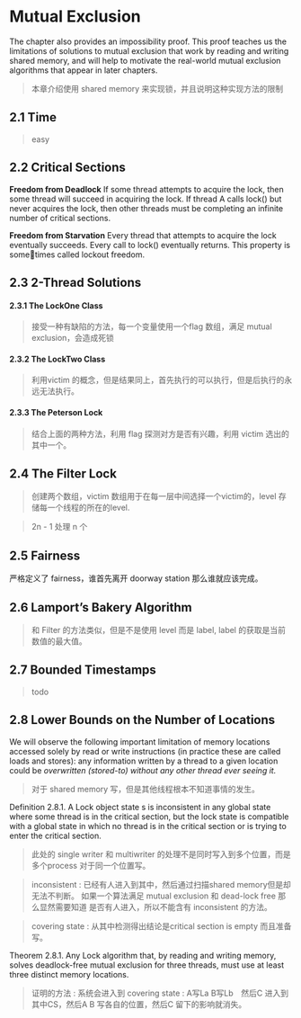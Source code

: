 # Mutual Exclusion
The chapter also provides an impossibility proof. This
proof teaches us the limitations of solutions to mutual exclusion that work by
reading and writing shared memory, and will help to motivate the real-world
mutual exclusion algorithms that appear in later chapters.
> 本章介绍使用 shared memory 来实现锁，并且说明这种实现方法的限制

## 2.1 Time
> easy

## 2.2 Critical Sections
**Freedom from Deadlock** If some thread attempts to acquire the lock, then some
thread will succeed in acquiring the lock. If thread A calls lock() but never
acquires the lock, then other threads must be completing an infinite number
of critical sections.

**Freedom from Starvation** Every thread that attempts to acquire the lock eventually succeeds. Every call to lock() eventually returns. This property is sometimes called lockout freedom.


## 2.3 2-Thread Solutions
#### 2.3.1 The LockOne Class
> 接受一种有缺陷的方法，每一个变量使用一个flag 数组，满足 mutual exclusion，会造成死锁

#### 2.3.2 The LockTwo Class
> 利用victim 的概念，但是结果同上，首先执行的可以执行，但是后执行的永远无法执行。

#### 2.3.3 The Peterson Lock
> 结合上面的两种方法，利用 flag 探测对方是否有兴趣，利用 victim 选出的其中一个。

## 2.4 The Filter Lock
> 创建两个数组，victim 数组用于在每一层中间选择一个victim的，level 存储每一个线程的所在的level.

> 2n - 1 处理 n 个

## 2.5 Fairness
严格定义了 fairness，谁首先离开 doorway station 那么谁就应该完成。

## 2.6 Lamport’s Bakery Algorithm
> 和 Filter 的方法类似，但是不是使用 level 而是 label, label 的获取是当前数值的最大值。

## 2.7 Bounded Timestamps
> todo

## 2.8 Lower Bounds on the Number of Locations
We will observe the
following important limitation of memory locations accessed solely by read or
write instructions (in practice these are called loads and stores): any information
written by a thread to a given location could be *overwritten (stored-to) without
any other thread ever seeing it.*
> 对于 shared memory 写，但是其他线程根本不知道事情的发生。

Definition 2.8.1. A Lock object state s is inconsistent in any global state where
some thread is in the critical section, but the lock state is compatible with a global
state in which no thread is in the critical section or is trying to enter the critical
section.
> 此处的 single writer 和 multiwriter 的处理不是同时写入到多个位置，而是多个process 对于同一个位置写。

> inconsistent : 已经有人进入到其中，然后通过扫描shared memory但是却无法不判断。
> 如果一个算法满足 mutual exclusion 和 dead-lock free 那么显然需要知道 是否有人进入，所以不能含有 inconsistent 的方法。

> covering state : 从其中检测得出结论是critical section is empty 而且准备写。

Theorem 2.8.1. Any Lock algorithm that, by reading and writing memory, solves
deadlock-free mutual exclusion for three threads, must use at least three distinct
memory locations.
> 证明的方法 : 系统会进入到 covering state : A写La B写Lb　然后C 进入到其中CS，然后A B 写各自的位置，然后C 留下的影响就消失。
